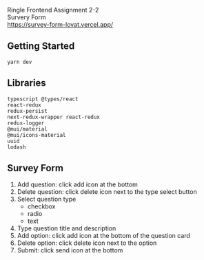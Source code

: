 Ringle Frontend Assignment 2-2  
Survery Form  
https://survey-form-lovat.vercel.app/

## Getting Started

```
yarn dev
```
## Libraries

```
typescript @types/react
react-redux
redux-persist
next-redux-wrapper react-redux
redux-logger
@mui/material
@mui/icons-material
uuid
lodash
```

## Survey Form
1. Add question: click add icon at the bottom
2. Delete question: click delete icon next to the type select button
3. Select question type
   - checkbox
   - radio
   - text
4. Type question title and description
5. Add option: click add icon at the bottom of the question card
6. Delete option: click delete icon next to the option
7. Submit: click send icon at the bottom